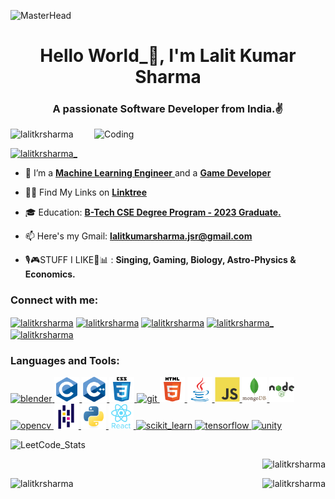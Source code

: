 ![MasterHead](https://media.licdn.com/dms/image/D4D16AQEdiHqDp3Q0yA/profile-displaybackgroundimage-shrink_350_1400/0/1704207364032?e=1709769600&v=beta&t=VqtHEspssfkLTIn0dfRTD68rJ6b7qfGN-u3CvYT6SGM)
<h1 align="center">Hello World_👋,
   I'm Lalit Kumar Sharma</h1>
<h3 align="center">A passionate Software Developer from India.✌️</h3>
<img align="right" alt="Coding" width="370" src="https://media4.giphy.com/media/SS8CV2rQdlYNLtBCiF/giphy.gif?cid=ecf05e47g0dnmiw6bp900av99yv7iscx3uylbfoq9c2cxy7b&rid=giphy.gif&ct=g">


<p align="left"> <img src="https://komarev.com/ghpvc/?username=lalitkrsharma&label=Profile%20views&color=0e75b6&style=flat" alt="lalitkrsharma" /> </p>
<p align="left"> <a href="https://twitter.com/lalitkrsharma_" target="blank"><img src="https://img.shields.io/twitter/follow/lalitkrsharma_?logo=twitter&style=for-the-badge" alt="lalitkrsharma_" /></a> </p>

- 🌱 I’m a <a href='https://www.coursera.org/account/accomplishments/specialization/AF3K7NFBJKCY?utm_source%3Dandroid%26utm_medium%3Dcertificate%26utm_content%3Dcert_image%26utm_campaign%3Dsharing_cta%26utm_product%3Ds12n'>**Machine Learning Engineer** </a> and a <a href='https://xrosfellowship.ficci.in/fellows#:~:text=Kritika%20Rah-,Lalit%20Kumar%20Sharma,-M%20Saud%20Siddiqui'>**Game Developer**</a>

- 👨‍💻 Find My Links on <a href='https://www.linktr.ee/lalitkrsharma' target="_blank">**Linktree**<a>

- 🎓 Education: <a href='https://alumni.arkajainuniversity.ac.in/profile/2198216'>**B-Tech CSE Degree Program - 2023 Graduate.** </a>

- 📫 Here's my Gmail: **lalitkumarsharma.jsr@gmail.com**

- 🎙🎮STUFF I LIKE🧬📊  : **Singing, Gaming, Biology, Astro-Physics & Economics.**    


<h3 align="left">Connect with me:</h3>
<p align="left">
<a href="https://www.leetcode.com/lalitkrsharma" target="blank"><img align="center" src="https://raw.githubusercontent.com/rahuldkjain/github-profile-readme-generator/master/src/images/icons/Social/leet-code.svg" alt="lalitkrsharma" height="30" width="40" /></a>
<a href="https://auth.geeksforgeeks.org/user/lalitkrsharma" target="blank"><img align="center" src="https://raw.githubusercontent.com/rahuldkjain/github-profile-readme-generator/master/src/images/icons/Social/geeks-for-geeks.svg" alt="lalitkrsharma" height="30" width="40" /></a>
<a href="https://www.hackerrank.com/lalitkrsharma" target="blank"><img align="center" src="https://raw.githubusercontent.com/rahuldkjain/github-profile-readme-generator/master/src/images/icons/Social/hackerrank.svg" alt="lalitkrsharma" height="30" width="40" /></a>
<a href="https://twitter.com/lalitkrsharma_" target="blank"><img align="center" src="https://raw.githubusercontent.com/rahuldkjain/github-profile-readme-generator/master/src/images/icons/Social/twitter.svg" alt="lalitkrsharma_" height="30" width="40" /></a>
<a href="https://linkedin.com/in/lalitkrsharma" target="blank"><img align="center" src="https://raw.githubusercontent.com/rahuldkjain/github-profile-readme-generator/master/src/images/icons/Social/linked-in-alt.svg" alt="lalitkrsharma" height="30" width="40" /></a>
</p>

<h3 align="left">Languages and Tools:</h3>
<p align="left"> <a href="https://www.blender.org/" target="_blank" rel="noreferrer"> <img src="https://download.blender.org/branding/community/blender_community_badge_white.svg" alt="blender" width="40" height="40"/> </a> <a href="https://www.cprogramming.com/" target="_blank" rel="noreferrer"> <img src="https://raw.githubusercontent.com/devicons/devicon/master/icons/c/c-original.svg" alt="c" width="40" height="40"/> </a> <a href="https://www.w3schools.com/cpp/" target="_blank" rel="noreferrer"> <img src="https://raw.githubusercontent.com/devicons/devicon/master/icons/cplusplus/cplusplus-original.svg" alt="cplusplus" width="40" height="40"/> </a> <a href="https://www.w3schools.com/css/" target="_blank" rel="noreferrer"> <img src="https://raw.githubusercontent.com/devicons/devicon/master/icons/css3/css3-original-wordmark.svg" alt="css3" width="40" height="40"/> </a> <a href="https://git-scm.com/" target="_blank" rel="noreferrer"> <img src="https://www.vectorlogo.zone/logos/git-scm/git-scm-icon.svg" alt="git" width="40" height="40"/> </a> <a href="https://www.w3.org/html/" target="_blank" rel="noreferrer"> <img src="https://raw.githubusercontent.com/devicons/devicon/master/icons/html5/html5-original-wordmark.svg" alt="html5" width="40" height="40"/> </a> <a href="https://www.java.com" target="_blank" rel="noreferrer"> <img src="https://raw.githubusercontent.com/devicons/devicon/master/icons/java/java-original.svg" alt="java" width="40" height="40"/> </a> <a href="https://developer.mozilla.org/en-US/docs/Web/JavaScript" target="_blank" rel="noreferrer"> <img src="https://raw.githubusercontent.com/devicons/devicon/master/icons/javascript/javascript-original.svg" alt="javascript" width="40" height="40"/> </a> <a href="https://www.mongodb.com/" target="_blank" rel="noreferrer"> <img src="https://raw.githubusercontent.com/devicons/devicon/master/icons/mongodb/mongodb-original-wordmark.svg" alt="mongodb" width="40" height="40"/> </a> <a href="https://nodejs.org" target="_blank" rel="noreferrer"> <img src="https://raw.githubusercontent.com/devicons/devicon/master/icons/nodejs/nodejs-original-wordmark.svg" alt="nodejs" width="40" height="40"/> </a> <a href="https://opencv.org/" target="_blank" rel="noreferrer"> <img src="https://www.vectorlogo.zone/logos/opencv/opencv-icon.svg" alt="opencv" width="40" height="40"/> </a> <a href="https://pandas.pydata.org/" target="_blank" rel="noreferrer"> <img src="https://raw.githubusercontent.com/devicons/devicon/2ae2a900d2f041da66e950e4d48052658d850630/icons/pandas/pandas-original.svg" alt="pandas" width="40" height="40"/> </a> <a href="https://www.python.org" target="_blank" rel="noreferrer"> <img src="https://raw.githubusercontent.com/devicons/devicon/master/icons/python/python-original.svg" alt="python" width="40" height="40"/> </a> <a href="https://reactjs.org/" target="_blank" rel="noreferrer"> <img src="https://raw.githubusercontent.com/devicons/devicon/master/icons/react/react-original-wordmark.svg" alt="react" width="40" height="40"/> </a> <a href="https://scikit-learn.org/" target="_blank" rel="noreferrer"> <img src="https://upload.wikimedia.org/wikipedia/commons/0/05/Scikit_learn_logo_small.svg" alt="scikit_learn" width="40" height="40"/> </a> <a href="https://www.tensorflow.org" target="_blank" rel="noreferrer"> <img src="https://www.vectorlogo.zone/logos/tensorflow/tensorflow-icon.svg" alt="tensorflow" width="40" height="40"/> </a> <a href="https://unity.com/" target="_blank" rel="noreferrer"> <img src="https://www.vectorlogo.zone/logos/unity3d/unity3d-icon.svg" alt="unity" width="40" height="40"/> </a> </p>    

![LeetCode_Stats](https://leetcard.jacoblin.cool/lalitkrsharma?theme=dark&font=Metrophobic&ext=activity)    
<p>&nbsp;<img align="right" src="https://github-readme-stats.vercel.app/api?username=lalitkrsharma&theme=dark&show_icons=true&locale=en" alt="lalitkrsharma" /></p>
<p><img align="left" src="https://github-readme-stats.vercel.app/api/top-langs?username=lalitkrsharma&theme=dark&exclude_repo=Be-a-Ball,lalitkrsharma.github.io&hide=ShaderLab,HLSL,GLSL&show_icons=true&locale=en&layout=compact" alt="lalitkrsharma" /></p>

<p><img align="right" src="https://github-readme-streak-stats.herokuapp.com/?user=lalitkrsharma&theme=dark" alt="lalitkrsharma" /></p>
